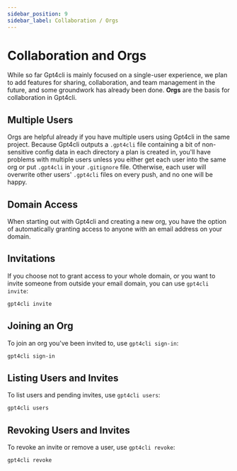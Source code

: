 ```yaml
---
sidebar_position: 9
sidebar_label: Collaboration / Orgs
---
```


# Collaboration and Orgs

While so far Gpt4cli is mainly focused on a single-user experience, we plan to add features for sharing, collaboration, and team management in the future, and some groundwork has already been done. **Orgs** are the basis for collaboration in Gpt4cli.

## Multiple Users

Orgs are helpful already if you have multiple users using Gpt4cli in the same project. Because Gpt4cli outputs a `.gpt4cli` file containing a bit of non-sensitive config data in each directory a plan is created in, you'll have problems with multiple users unless you either get each user into the same org or put `.gpt4cli` in your `.gitignore` file. Otherwise, each user will overwrite other users' `.gpt4cli` files on every push, and no one will be happy.

## Domain Access

When starting out with Gpt4cli and creating a new org, you have the option of automatically granting access to anyone with an email address on your domain.

## Invitations

If you choose not to grant access to your whole domain, or you want to invite someone from outside your email domain, you can use `gpt4cli invite`:

```bash
gpt4cli invite
```

## Joining an Org

To join an org you've been invited to, use `gpt4cli sign-in`:

```bash
gpt4cli sign-in
```

## Listing Users and Invites

To list users and pending invites, use `gpt4cli users`:

```bash
gpt4cli users
```

## Revoking Users and Invites

To revoke an invite or remove a user, use `gpt4cli revoke`:

```bash
gpt4cli revoke
```